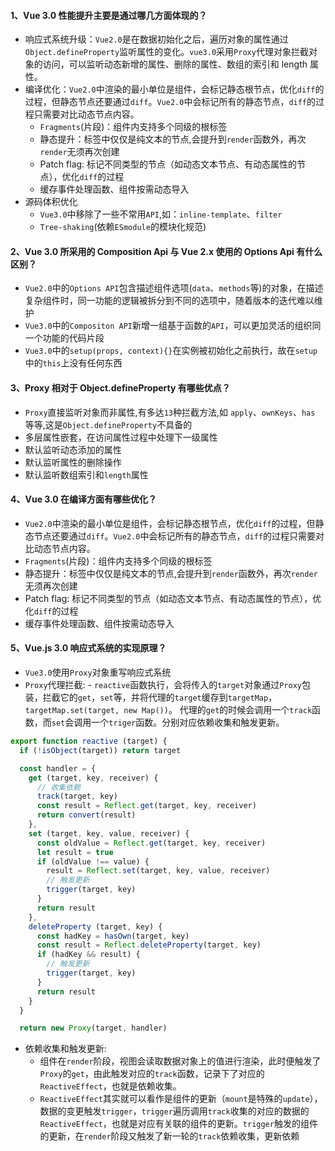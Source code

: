 #### 1、Vue 3.0 性能提升主要是通过哪几方面体现的？

-   响应式系统升级：`Vue2.0`是在数据初始化之后，遍历对象的属性通过`Object.defineProperty`监听属性的变化。`vue3.0`采用`Proxy`代理对象拦截对象的访问，可以监听动态新增的属性、删除的属性、数组的索引和 length 属性。
-   编译优化：`Vue2.0`中渲染的最小单位是组件，会标记静态根节点，优化`diff`的过程，但静态节点还要通过`diff`。`Vue2.0`中会标记所有的静态节点，`diff`的过程只需要对比动态节点内容。
    -   `Fragments`(片段)：组件内支持多个同级的根标签
    -   静态提升：标签中仅仅是纯文本的节点,会提升到`render`函数外，再次`render`无须再次创建
    -   Patch flag: 标记不同类型的节点（如动态文本节点、有动态属性的节点），优化`diff`的过程
    -   缓存事件处理函数、组件按需动态导入
-   源码体积优化
    -   `Vue3.0`中移除了一些不常用`API`,如：`inline-template`、`filter`
    -   `Tree-shaking`(依赖`ESmodule`的模块化规范)

#### 2、Vue 3.0 所采用的 Composition Api 与 Vue 2.x 使用的 Options Api 有什么区别？

-   `Vue2.0`中的`Options API`包含描述组件选项(`data`、`methods`等)的对象，在描述复杂组件时，同一功能的逻辑被拆分到不同的选项中，随着版本的迭代难以维护
-   `Vue3.0`中的`Compositon API`新增一组基于函数的`API`，可以更加灵活的组织同一个功能的代码片段
-   `Vue3.0`中的`setup(props, context){}`在实例被初始化之前执行，故在`setup`中的`this`上没有任何东西

#### 3、Proxy 相对于 Object.defineProperty 有哪些优点？

-   `Proxy`直接监听对象而非属性,有多达`13`种拦截方法,如 `apply`、`ownKeys`、`has` 等等,这是`Object.defineProperty`不具备的
-   多层属性嵌套，在访问属性过程中处理下一级属性
-   默认监听动态添加的属性
-   默认监听属性的删除操作
-   默认监听数组索引和`length`属性



#### 4、Vue 3.0 在编译方面有哪些优化？

-   `Vue2.0`中渲染的最小单位是组件，会标记静态根节点，优化`diff`的过程，但静态节点还要通过`diff`。`Vue2.0`中会标记所有的静态节点，`diff`的过程只需要对比动态节点内容。
-   `Fragments`(片段)：组件内支持多个同级的根标签
-   静态提升：标签中仅仅是纯文本的节点,会提升到`render`函数外，再次`render`无须再次创建
-   Patch flag: 标记不同类型的节点（如动态文本节点、有动态属性的节点），优化`diff`的过程
-   缓存事件处理函数、组件按需动态导入

#### 5、Vue.js 3.0 响应式系统的实现原理？

-   `Vue3.0`使用`Proxy`对象重写响应式系统
-   `Proxy`代理拦截: - `reactive`函数执行，会将传入的`target`对象通过`Proxy`包装，拦截它的`get`，`set`等，并将代理的`target`缓存到`targetMap`，`targetMap.set(target, new Map())`。
    代理的`get`的时候会调用一个`track`函数，而`set`会调用一个`triger`函数。分别对应依赖收集和触发更新。

```js
export function reactive (target) {
  if (!isObject(target)) return target

  const handler = {
    get (target, key, receiver) {
      // 收集依赖
      track(target, key)
      const result = Reflect.get(target, key, receiver)
      return convert(result)
    },
    set (target, key, value, receiver) {
      const oldValue = Reflect.get(target, key, receiver)
      let result = true
      if (oldValue !== value) {
        result = Reflect.set(target, key, value, receiver)
        // 触发更新
        trigger(target, key)
      }
      return result
    },
    deleteProperty (target, key) {
      const hadKey = hasOwn(target, key)
      const result = Reflect.deleteProperty(target, key)
      if (hadKey && result) {
        // 触发更新
        trigger(target, key)
      }
      return result
    }
  }

  return new Proxy(target, handler)
```

-   依赖收集和触发更新:
    -   组件在`render`阶段，视图会读取数据对象上的值进行渲染，此时便触发了`Proxy`的`get`，由此触发对应的`track`函数，记录下了对应的`ReactiveEffect`，也就是依赖收集。
    -   `ReactiveEffect`其实就可以看作是组件的更新（`mount`是特殊的`update`），数据的变更触发`trigger`，`trigger`遍历调用`track`收集的对应的数据的`ReactiveEffect`，也就是对应有关联的组件的更新。`trigger`触发的组件的更新，在`render`阶段又触发了新一轮的`track`依赖收集，更新依赖


